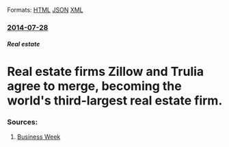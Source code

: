 
Formats: [HTML](/news/2014/07/28/real-estate-firms-zillow-and-trulia-agree-to-merge-becoming-the-world-s-third-largest-real-estate-firm.html)  [JSON](/news/2014/07/28/real-estate-firms-zillow-and-trulia-agree-to-merge-becoming-the-world-s-third-largest-real-estate-firm.json)  [XML](/news/2014/07/28/real-estate-firms-zillow-and-trulia-agree-to-merge-becoming-the-world-s-third-largest-real-estate-firm.xml)  

### [2014-07-28](/news/2014/07/28/index.md)

##### Real estate
# Real estate firms Zillow and Trulia agree to merge, becoming the world's third-largest real estate firm. 




### Sources:

1. [Business Week](http://www.businessweek.com/articles/2014-07-28/zillow-trulia-merger-will-it-change-how-we-buy-and-sell-real-estate)
